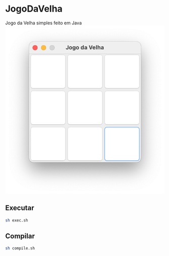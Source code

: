 # JogoDaVelha
Jogo da Velha simples feito em Java
![Jogo da Velha](Jogo_da_Velha.png)

## Executar

```bash
sh exec.sh
```

## Compilar

```bash
sh compile.sh
```